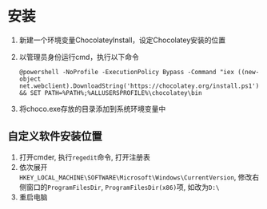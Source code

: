 # 安装

1. 新建一个环境变量ChocolateyInstall，设定Chocolatey安装的位置
2. 以管理员身份运行cmd，执行以下命令

    ```
    @powershell -NoProfile -ExecutionPolicy Bypass -Command "iex ((new-object net.webclient).DownloadString('https://chocolatey.org/install.ps1'))" && SET PATH=%PATH%;%ALLUSERSPROFILE%\chocolatey\bin
    ```

3. 将choco.exe存放的目录添加到系统环境变量中

## 自定义软件安装位置

1. 打开cmder, 执行`regedit`命令, 打开注册表
2. 依次展开`HKEY_LOCAL_MACHINE\SOFTWARE\Microsoft\Windows\CurrentVersion`, 修改右侧窗口的`ProgramFilesDir`, `ProgramFilesDir(x86)`项, 如改为`D:\`
3. 重启电脑